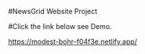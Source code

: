 #NewsGrid Website Project

#Click the link below see Demo.

https://modest-bohr-f04f3e.netlify.app/
